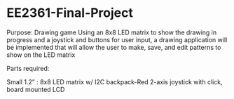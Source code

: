 # EE2361-Final-Project

Purpose: Drawing game
Using an 8x8 LED matrix to show the drawing in progress and a joystick and buttons for user input, a drawing application will be implemented that will allow the user to make, save, and edit patterns to show on the LED matrix

Parts required:

Small 1.2” : 8x8 LED matrix w/ I2C backpack-Red
2-axis joystick with click, board mounted
LCD
